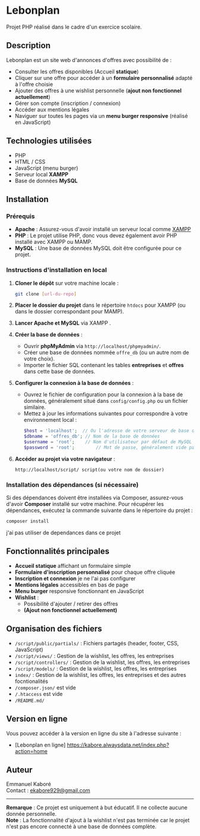 
# Lebonplan

Projet PHP réalisé dans le cadre d'un exercice scolaire.

## Description

Lebonplan est un site web d'annonces d'offres avec possibilité de :
- Consulter les offres disponibles (Accueil **statique**)
- Cliquer sur une offre pour accéder à un **formulaire personnalisé** adapté à l'offre choisie
- Ajouter des offres à une wishlist personnelle (**ajout non fonctionnel actuellement**)
- Gérer son compte (inscription / connexion)
- Accéder aux mentions légales
- Naviguer sur toutes les pages via un **menu burger responsive** (réalisé en JavaScript)

## Technologies utilisées

- PHP
- HTML / CSS
- JavaScript (menu burger)
- Serveur local **XAMPP**
- Base de données **MySQL**

## Installation

### Prérequis
- **Apache** : Assurez-vous d'avoir installé un serveur local comme [XAMPP](https://www.apachefriends.org/index.html)
- **PHP** : Le projet utilise PHP, donc vous devez également avoir PHP installé avec XAMPP ou MAMP.
- **MySQL** : Une base de données MySQL doit être configurée pour ce projet.

### Instructions d'installation en local

1. **Cloner le dépôt** sur votre machine locale :
   ```bash
   git clone [url-du-repo]
   ```

2. **Placer le dossier du projet** dans le répertoire `htdocs` pour XAMPP (ou dans le dossier correspondant pour MAMP).

3. **Lancer Apache et MySQL** via XAMPP .

4. **Créer la base de données** :
   - Ouvrir **phpMyAdmin** via `http://localhost/phpmyadmin/`.
   - Créer une base de données nommée `offre_db` (ou un autre nom de votre choix).
   - Importer le fichier SQL contenant les tables **entreprises** et **offres** dans cette base de données.

5. **Configurer la connexion à la base de données** :
   - Ouvrez le fichier de configuration pour la connexion à la base de données, généralement situé dans `config/config.php` ou un fichier similaire.
   - Mettez à jour les informations suivantes pour correspondre à votre environnement local :
     ```php
     $host = 'localhost';  // Ou l'adresse de votre serveur de base de données
     $dbname = 'offres_db'; // Nom de la base de données
     $username = 'root';    // Nom d'utilisateur par défaut de MySQL
     $password = 'root';        // Mot de passe, généralement vide par défaut sur XAMPP
     ```

6. **Accéder au projet via votre navigateur** :
   ```
   http://localhost/script/ script(ou votre nom de dossier)
   ```

### Installation des dépendances (si nécessaire)
Si des dépendances doivent être installées via Composer, assurez-vous d'avoir **Composer** installé sur votre machine. Pour récupérer les dépendances, exécutez la commande suivante dans le répertoire du projet :
   ```bash
   composer install
   ```
j'ai pas utiliser de dependances dans ce projet

## Fonctionnalités principales

- **Accueil statique** affichant un formulaire simple
- **Formulaire d'inscription personnalisé** pour chaque offre cliquée
- **Inscription et connexion** je ne l'ai pas configurer
- **Mentions légales** accessibles en bas de page
- **Menu burger** responsive fonctionnant en JavaScript
- **Wishlist** :
  - Possibilité d'ajouter / retirer des offres
  - **(Ajout non fonctionnel actuellement)**

## Organisation des fichiers

- `/script/public/partials/` : Fichiers partagés (header, footer, CSS, JavaScript)
- `/script/views/` : Gestion de la wishlist, les offres, les entreprises
- `/script/controllers/` : Gestion de la wishlist, les offres, les entreprises
- `/script/models/` : Gestion de la wishlist, les offres, les entreprises
- `index/` : Gestion de la wishlist, les offres, les entreprises et des autres focntionalités
- `/composer.json/` est vide
- `/.htaccess` est vide
- `/README.md/`

## Version en ligne

Vous pouvez accéder à la version en ligne du site à l'adresse suivante :
- [Lebonplan en ligne] https://kabore.alwaysdata.net/index.php?action=home

## Auteur

Emmanuel Kaboré  
Contact : [ekabore929@gmail.com](mailto:ekabore929@gmail.com)

---

**Remarque** : Ce projet est uniquement à but éducatif. Il ne collecte aucune donnée personnelle.  
**Note** : La fonctionnalité d'ajout à la wishlist n'est pas terminée car le projet n'est pas encore connecté à une base de données complète.
